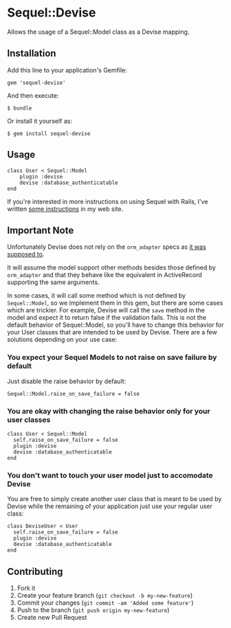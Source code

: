 # Sequel::Devise

Allows the usage of a Sequel::Model class as a Devise mapping.

## Installation

Add this line to your application's Gemfile:

    gem 'sequel-devise'

And then execute:

    $ bundle

Or install it yourself as:

    $ gem install sequel-devise

## Usage

    class User < Sequel::Model
        plugin :devise
        devise :database_authenticatable
    end

If you're interested in more instructions on using Sequel with Rails,
I've written [some instructions](http://rosenfeld.herokuapp.com/en/articles/2012-04-18-getting-started-with-sequel-in-rails) in my web site.

## Important Note

Unfortunately Devise does not rely on the `orm_adapter` specs as 
[it was supposed to](https://github.com/plataformatec/devise/blob/master/devise.gemspec#L22).

It will assume the model support other methods besides those defined by `orm_adapter` and that they
behave like the equivalent in ActiveRecord supporting the same arguments.

In some cases, it will call some method which is not defined by `Sequel::Model`, so we implement
them in this gem, but there are some cases which are trickier. For example, Devise will call the
`save` method in the model and expect it to return false if the validation fails. This is not the
default behavior of Sequel::Model, so you'll have to change this behavior for your User classes
that are intended to be used by Devise. There are a few solutions depending on your use case:

### You expect your Sequel Models to not raise on save failure by default

Just disable the raise behavior by default:

    Sequel::Model.raise_on_save_failure = false

### You are okay with changing the raise behavior only for your user classes

    class User < Sequel::Model
      self.raise_on_save_failure = false
      plugin :devise
      devise :database_authenticatable
    end

### You don't want to touch your user model just to accomodate Devise

You are free to simply create another user class that is meant to be used by Devise while the
remaining of your application just use your regular user class:

    class DeviseUser < User
      self.raise_on_save_failure = false
      plugin :devise
      devise :database_authenticatable
    end

## Contributing

1. Fork it
2. Create your feature branch (`git checkout -b my-new-feature`)
3. Commit your changes (`git commit -am 'Added some feature'`)
4. Push to the branch (`git push origin my-new-feature`)
5. Create new Pull Request

